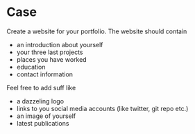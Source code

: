 # Case

Create a website for your portfolio. The website should contain
- an introduction about yourself
- your three last projects
- places you have worked
- education
- contact information


Feel free to add suff like
- a dazzeling logo
- links to you social media accounts (like twitter, git repo etc.)
- an image of yourself
- latest publications
